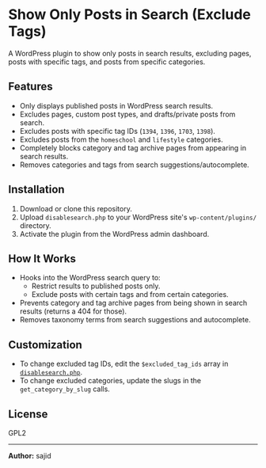 # Show Only Posts in Search (Exclude Tags)

A WordPress plugin to show only posts in search results, excluding pages, posts with specific tags, and posts from specific categories.

## Features

- Only displays published posts in WordPress search results.
- Excludes pages, custom post types, and drafts/private posts from search.
- Excludes posts with specific tag IDs (`1394`, `1396`, `1703`, `1398`).
- Excludes posts from the `homeschool` and `lifestyle` categories.
- Completely blocks category and tag archive pages from appearing in search results.
- Removes categories and tags from search suggestions/autocomplete.

## Installation

1. Download or clone this repository.
2. Upload `disablesearch.php` to your WordPress site's `wp-content/plugins/` directory.
3. Activate the plugin from the WordPress admin dashboard.

## How It Works

- Hooks into the WordPress search query to:
  - Restrict results to published posts only.
  - Exclude posts with certain tags and from certain categories.
- Prevents category and tag archive pages from being shown in search results (returns a 404 for those).
- Removes taxonomy terms from search suggestions and autocomplete.

## Customization

- To change excluded tag IDs, edit the `$excluded_tag_ids` array in [`disablesearch.php`](c:/Users/AQIB%20AHMED/AppData/Local/Temp/e86252ea-70e2-44f5-a247-1302c302fb97_Disable%20Search%20Showit.zip.b97/disablesearch.php).
- To change excluded categories, update the slugs in the `get_category_by_slug` calls.

## License

GPL2

---

**Author:** sajid